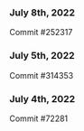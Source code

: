 ### July 8th, 2022

Commit #252317

### July 5th, 2022

Commit #314353


### July 4th, 2022

Commit #72281
